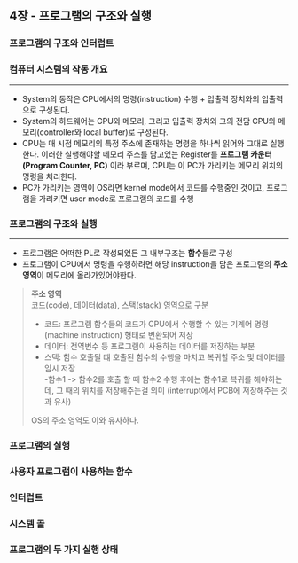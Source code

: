 ## 4장 - 프로그램의 구조와 실행
### 프로그램의 구조와 인터럽트

### 컴퓨터 시스템의 작동 개요
---
- System의 동작은 CPU에서의 명령(instruction) 수행 + 입출력 장치와의 입출력으로 구성된다.
- System의 하드웨어는 CPU와 메모리, 그리고 입출력 장치와 그의 전담 CPU와 메모리(controller와 local buffer)로 구성된다.
- CPU는 매 시점 메모리의 특정 주소에 존재하는 명령을 하나씩 읽어와 그대로 실행한다. 이러한 실행해야할 메모리 주소를 담고있는 Register를 **프로그램 카운터(Program Counter, PC)** 이라 부르며, CPU는 이 PC가 가리키는 메모리 위치의 명령을 처리한다.
- PC가 가리키는 영역이 OS라면 kernel mode에서 코드를 수행중인 것이고, 프로그램을 가리키면 user mode로 프로그램의 코드를 수행

### 프로그램의 구조와 실행
---
- 프로그램은 어떠한 PL로 작성되었든 그 내부구조는 **함수**들로 구성
- 프로그램이 CPU에서 명령을 수행하려면 해당 instruction을 담은 프로그램의 **주소 영역**이 메모리에 올라가있어야한다.
> **주소 영역**  
> 코드(code), 데이터(data), 스택(stack) 영역으로 구분  
> - 코드: 프로그램 함수들의 코드가 CPU에서 수행할 수 있는 기계어 명령(machine instruction) 형태로 변환되어 저장  
> - 데이터: 전역변수 등 프로그램이 사용하는 데이터를 저장하는 부분
> - 스택: 함수 호출될 떄 호출된 함수의 수행을 마치고 복귀할 주소 및 데이터를 임시 저장  
> -함수1 -> 함수2를 호출 할 때 함수2 수행 후에는 함수1로 복귀를 해야하는데, 그 때의 위치를 저장해주는걸 의미 (interrupt에서 PCB에 저장해주는 것과 유사)  
>
> OS의 주소 영역도 이와 유사하다.  
> 

### 프로그램의 실행
### 사용자 프로그램이 사용하는 함수
### 인터럽트
### 시스템 콜
### 프로그램의 두 가지 실행 상태